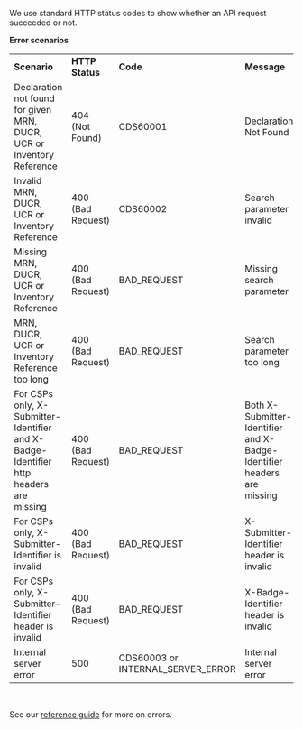 We use standard HTTP status codes to show whether an API request succeeded or not.

**Error scenarios**

<table>
  <tbody>
    <tr>
      <td><b>Scenario</b></td>
      <td><b>HTTP Status</b></td>
      <td><b>Code</b></td>
      <td><b>Message</b></td>
    </tr>
    <tr>
      <td>Declaration not found for given MRN, DUCR, UCR or Inventory Reference</td>
      <td>404 (Not Found)</td>
      <td>CDS60001</td>
      <td>Declaration Not Found</td>
    </tr>
    <tr>
      <td>Invalid MRN, DUCR, UCR or Inventory Reference</td>
      <td>400 (Bad Request)</td>
      <td>CDS60002</td>
      <td>Search parameter invalid</td>
    </tr>
    <tr>
      <td>Missing MRN, DUCR, UCR or Inventory Reference</td>
      <td>400 (Bad Request)</td>
      <td>BAD_REQUEST</td>
      <td>Missing search parameter</td>
    </tr>
    <tr>
      <td>MRN, DUCR, UCR or Inventory Reference too long</td>
      <td>400 (Bad Request)</td>
      <td>BAD_REQUEST</td>
      <td>Search parameter too long</td>
    </tr>
    <tr>
      <td>For CSPs only, X-Submitter-Identifier and X-Badge-Identifier http headers are missing</td>
      <td>400 (Bad Request)</td>
      <td>BAD_REQUEST</td>
      <td>Both X-Submitter-Identifier and X-Badge-Identifier headers are missing</td>
    </tr>
    <tr>
      <td>For CSPs only, X-Submitter-Identifier is invalid</td>
      <td>400 (Bad Request)</td>
      <td>BAD_REQUEST</td>
      <td>X-Submitter-Identifier header is invalid</td>
    </tr>
    <tr>
      <td>For CSPs only, X-Submitter-Identifier header is invalid</td>
      <td>400 (Bad Request)</td>
      <td>BAD_REQUEST</td>
      <td>X-Badge-Identifier header is invalid</td>
    </tr>
    <tr>
      <td>Internal server error</td>
      <td>500</td>
      <td>CDS60003 or INTERNAL_SERVER_ERROR</td>
      <td>Internal server error</td>
    </tr>
  </tbody>
</table>
<br>

See our [reference guide](/api-documentation/docs/reference-guide#errors) for more on errors.
